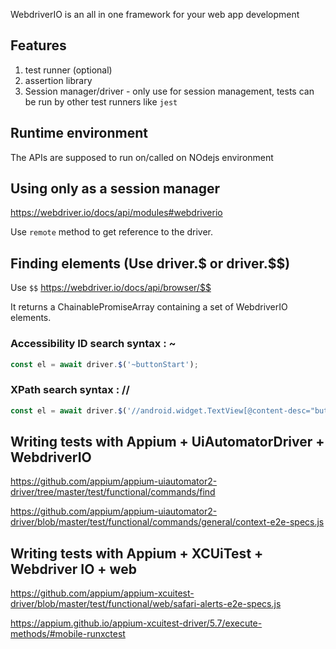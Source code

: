 
WebdriverIO is an all in one framework for your web app development

## Features

1. test runner (optional)
2. assertion library
3. Session manager/driver - only use for session management, tests can be run by other test runners like `jest`

## Runtime environment

The APIs are supposed to run on/called on NOdejs environment

## Using only as a session manager

https://webdriver.io/docs/api/modules#webdriverio

Use `remote` method to get reference to the driver.

## Finding elements (Use driver.$ or driver.$$)

Use `$$` https://webdriver.io/docs/api/browser/$$

It returns a ChainablePromiseArray containing a set of WebdriverIO elements.


### Accessibility ID search syntax : ~

```js
const el = await driver.$('~buttonStart');
```

### XPath search syntax : //

```js
const el = await driver.$('//android.widget.TextView[@content-desc="buttonStart"]');
```
### 

## Writing tests with Appium + UiAutomatorDriver + WebdriverIO

https://github.com/appium/appium-uiautomator2-driver/tree/master/test/functional/commands/find

https://github.com/appium/appium-uiautomator2-driver/blob/master/test/functional/commands/general/context-e2e-specs.js

## Writing tests with Appium + XCUiTest + Webdriver IO + web
https://github.com/appium/appium-xcuitest-driver/blob/master/test/functional/web/safari-alerts-e2e-specs.js

https://appium.github.io/appium-xcuitest-driver/5.7/execute-methods/#mobile-runxctest

